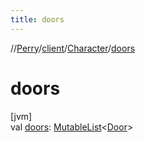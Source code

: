 ```yaml
---
title: doors
---
```

//[Perry](../../../index.html)/[client](../index.html)/[Character](index.html)/[doors](doors.html)



# doors



[jvm]\
val [doors](doors.html): [MutableList](https://kotlinlang.org/api/latest/jvm/stdlib/kotlin.collections/-mutable-list/index.html)&lt;[Door](../../server.maps/-door/index.html)&gt;




